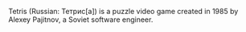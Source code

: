 Tetris (Russian: Тетрис[a]) is a puzzle video game created in 1985 by Alexey Pajitnov, a Soviet software engineer.

